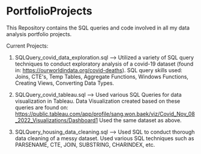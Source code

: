 # PortfolioProjects

This Repository contains the SQL queries and code involved in all my data analysis portfolio projects. 

Current Projects:
1. SQLQuery_covid_data_exploration.sql --> Utilized a variety of SQL query techniques to conduct exploratory analysis of a covid-19 dataset (found in: https://ourworldindata.org/covid-deaths). SQL query skills used: Joins, CTE's, Temp Tables, Aggregate Functions, Windows Functions, Creating Views, Converting Data Types.

2. SQLQuery_covid_tableau.sql --> Used various SQL Queries for data visualization in Tableau.
Data Visualization created based on these queries are found on: https://public.tableau.com/app/profile/sang.won.baek/viz/Covid_Nov_08_2022_Visualizations/Dashboard1
Used the same dataset as above.

3. SQLQuery_housing_data_cleaning.sql --> Used SQL to conduct thorough data cleaning of a messy dataset. Used various SQL techniques such as PARSENAME, CTE, JOIN, SUBSTRING, CHARINDEX, etc. 
